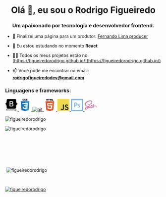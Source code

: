 <h1 align="center">Olá 👋, eu sou o Rodrigo Figueiredo</h1>
<h3 align="center">Um apaixonado por tecnologia e desenvolvedor frontend.</h3>

- 🔭 Finalizei uma página para um produtor: [Fernando Lima producer](https://www.producaodemusicaeletronica.com.br/)

- 🌱 Eu estou estudando no momento **React**

- 👨‍💻 Todos os meus projetos estão no: [https://figueiredorodrigo.github.io/](https://figueiredorodrigo.github.io/)

- 📫 Você pode me encontrar no email: **rodrigofigueiredodev@gmail.com**

<h3 align="left">Linguagens e frameworks:</h3>
<p align="left"> <a href="https://getbootstrap.com" target="_blank" rel="noreferrer"> <img src="https://raw.githubusercontent.com/devicons/devicon/master/icons/bootstrap/bootstrap-plain-wordmark.svg" alt="bootstrap" width="40" height="40"/> </a> <a href="https://www.w3schools.com/css/" target="_blank" rel="noreferrer"> <img src="https://raw.githubusercontent.com/devicons/devicon/master/icons/css3/css3-original-wordmark.svg" alt="css3" width="40" height="40"/> </a> <a href="https://git-scm.com/" target="_blank" rel="noreferrer"> <img src="https://www.vectorlogo.zone/logos/git-scm/git-scm-icon.svg" alt="git" width="40" height="40"/> </a> <a href="https://www.w3.org/html/" target="_blank" rel="noreferrer"> <img src="https://raw.githubusercontent.com/devicons/devicon/master/icons/html5/html5-original-wordmark.svg" alt="html5" width="40" height="40"/> </a> <a href="https://developer.mozilla.org/en-US/docs/Web/JavaScript" target="_blank" rel="noreferrer"> <img src="https://raw.githubusercontent.com/devicons/devicon/master/icons/javascript/javascript-original.svg" alt="javascript" width="40" height="40"/> </a> <a href="https://www.photoshop.com/en" target="_blank" rel="noreferrer"> <img src="https://raw.githubusercontent.com/devicons/devicon/master/icons/photoshop/photoshop-line.svg" alt="photoshop" width="40" height="40"/> </a> <a href="https://sass-lang.com" target="_blank" rel="noreferrer"> <img src="https://raw.githubusercontent.com/devicons/devicon/master/icons/sass/sass-original.svg" alt="sass" width="40" height="40"/> </a> </p>

<p align="left"> <img src="https://komarev.com/ghpvc/?username=figueiredorodrigo&label=Profile%20views&color=0e75b6&style=flat" alt="figueiredorodrigo" /> </p>

<p><img align="left" src="https://github-readme-stats-git-masterrstaa-rickstaa.vercel.app/api/top-langs?username=figueiredorodrigo&show_icons=true&locale=en&layout=compact" alt="figueiredorodrigo" /></p><br><br><br><br><br><br><br>

<p>&nbsp;<img align="center" src="github-readme-stats-git-masterrstaa-rickstaa.vercel.app/api?username=figueiredorodrigo&show_icons=true&locale=en" alt="figueiredorodrigo" /></p><br>

<p align="left"> <a href="https://github.com/ryo-ma/github-profile-trophy"><img src="https://github-profile-trophy.vercel.app/?username=figueiredorodrigo" alt="figueiredorodrigo" /></a> </p>
